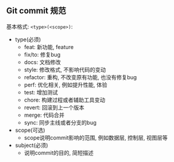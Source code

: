 
## Git commit 规范

基本格式: `<type>(<scope>)`: <subject>

- type(必须)
    - feat: 新功能, feature
    - fix/to: 修复bug
    - docs: 文档修改
    - style: 修改格式, 不影响代码的变动
    - refactor: 重构, 不改变原有功能, 也没有修复bug
    - perf: 优化相关, 例如提升性能, 体验
    - test: 增加测试
    - chore: 构建过程或者辅助工具变动
    - revert: 回滚到上一个版本
    - merge: 代码合并
    - sync: 同步主线或者分支的bug
- scope(可选)
    - scope说明commit影响的范围, 例如数据层, 控制层, 视图层等
- subject(必须)
    - 说明commit的目的, 简短描述
